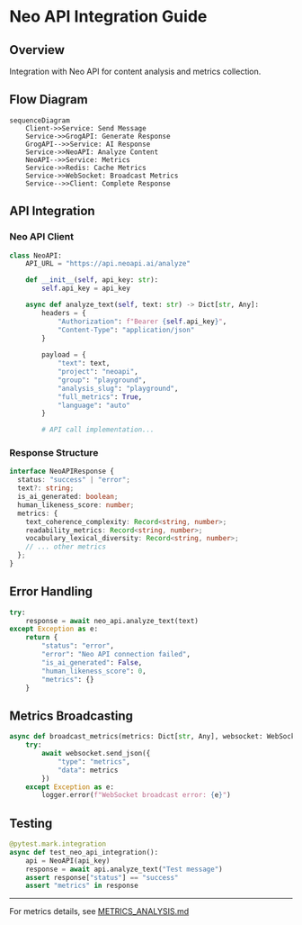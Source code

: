 # Neo API Integration Guide

## Overview
Integration with Neo API for content analysis and metrics collection.

## Flow Diagram
```mermaid
sequenceDiagram
    Client->>Service: Send Message
    Service->>GrogAPI: Generate Response
    GrogAPI-->>Service: AI Response
    Service->>NeoAPI: Analyze Content
    NeoAPI-->>Service: Metrics
    Service->>Redis: Cache Metrics
    Service->>WebSocket: Broadcast Metrics
    Service-->>Client: Complete Response
```

## API Integration

### Neo API Client
```python
class NeoAPI:
    API_URL = "https://api.neoapi.ai/analyze"

    def __init__(self, api_key: str):
        self.api_key = api_key

    async def analyze_text(self, text: str) -> Dict[str, Any]:
        headers = {
            "Authorization": f"Bearer {self.api_key}",
            "Content-Type": "application/json"
        }
        
        payload = {
            "text": text,
            "project": "neoapi",
            "group": "playground",
            "analysis_slug": "playground",
            "full_metrics": True,
            "language": "auto"
        }

        # API call implementation...
```

### Response Structure
```typescript
interface NeoAPIResponse {
  status: "success" | "error";
  text?: string;
  is_ai_generated: boolean;
  human_likeness_score: number;
  metrics: {
    text_coherence_complexity: Record<string, number>;
    readability_metrics: Record<string, number>;
    vocabulary_lexical_diversity: Record<string, number>;
    // ... other metrics
  };
}
```

## Error Handling

```python
try:
    response = await neo_api.analyze_text(text)
except Exception as e:
    return {
        "status": "error",
        "error": "Neo API connection failed",
        "is_ai_generated": False,
        "human_likeness_score": 0,
        "metrics": {}
    }
```

## Metrics Broadcasting

```python
async def broadcast_metrics(metrics: Dict[str, Any], websocket: WebSocketResponse):
    try:
        await websocket.send_json({
            "type": "metrics",
            "data": metrics
        })
    except Exception as e:
        logger.error(f"WebSocket broadcast error: {e}")
```

## Testing

```python
@pytest.mark.integration
async def test_neo_api_integration():
    api = NeoAPI(api_key)
    response = await api.analyze_text("Test message")
    assert response["status"] == "success"
    assert "metrics" in response
```

---

For metrics details, see [METRICS_ANALYSIS.md](./METRICS_ANALYSIS.md) 
